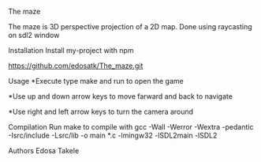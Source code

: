 The maze

The maze is 3D perspective projection of a 2D map. Done using raycasting on sdl2 window

Installation
Install my-project with npm

  https://github.com/edosatk/The_maze.git
  
Usage
*Execute type make and run to open the game

*Use up and down arrow keys to move farward and back to navigate

*Use right and left arrow keys to turn the camera around

Compilation
Run make to compile with gcc -Wall -Werror -Wextra -pedantic -Isrc/include -Lsrc/lib -o main *.c -lmingw32 -lSDL2main -lSDL2

Authors
Edosa Takele
